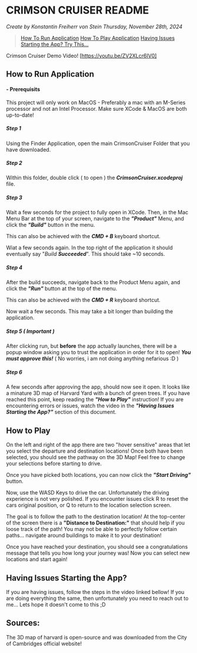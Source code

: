 # CRIMSON CRUISER README
*Create by Konstantin Freiherr von Stein*
_Thursday, November 28th, 2024_


> [How To Run Application](#1)
> [How To Play Application](#2)
> [Having Issues Starting the App? Try This...](#3)


Crimson Cruiser Demo Video!
[https://youtu.be/ZV2XLcr6IV0]

<a name="1"></a>
## How to Run Application

#### - Prerequisits

This project will only work on MacOS - Preferably a mac with an M-Series processor and not an Intel Processor. Make sure XCode & MacOS are both up-to-date!

##### Step 1
Using the Finder Application, open the main CrimsonCruiser Folder that you have downloaded.
##### Step 2

Within this folder, double click ( to open ) the **_CrimsonCruiser.xcodeproj_** file. 

##### Step 3

Wait a few seconds for the project to fully open in XCode. Then, in the Mac Menu Bar at the top of your screen, navigate to the ***"Product"*** Menu, and click the _**"Build"**_ button in the menu. 

This can also be achieved with the **_CMD + B_** keyboard shortcut.

Wiat a few seconds again. In the top right of the application it should eventually say "_Build_ **_Succeeded_**". This should take ~10 seconds.

##### Step 4

After the build succeeds, navigate back to the Product Menu again, and click the _**"Run"**_ button at the top of the menu. 

This can also be achieved with the **_CMD + R_** keyboard shortcut.

Now wait a few seconds. This may take a bit longer than building the application.

##### Step 5 ( *Important* )

After clicking run, but **before** the app actually launches, there will be a popup window asking you to trust the application in order for it to open! ***You must approve this!*** ( No worries, i am not doing anything nefarious :D )

##### Step 6 

A few seconds after approving the app, should now see it open. It looks like a minature 3D map of Harvard Yard with a bunch of green trees. If you have reached this point, keep reading the ***"How to Play"*** instruction! If you are encountering errors or issues, watch the video in the ***"Having Issues Starting the App?"*** section of this document.

<a name="2"></a>
## How to Play 

On the left and right of the app there are two "hover sensitive" areas that let you select the departure and destination locations! Once both have been selected, you should see the pathway on the 3D Map! Feel free to change your selections before starting to drive.

Once you have picked both locations, you can now click the ***"Start Driving"*** button.

Now, use the WASD Keys to drive the car. Unfortunately the driving experience is not very polished. If you encounter issues click R to reset the cars original position, or Q to return to the location selection screen. 

The goal is to follow the path to the destination location! At the top-center of the screen there is a **"Distance to Destination:"** that should help if you loose track of the path! You may not be able to perfectly follow certain paths... navigate around buildings to make it to your destination! 

Once you have reached your destination, you should see a congratulations message that tells you how long your journey was! Now you can select new locations and start again! 

<a name="3"></a>
## Having Issues Starting the App?

If you are having issues, follow the steps in the video linked bellow! If you are doing everything the same, then unfortunately you need to reach out to me... Lets hope it doesn't come to this ;D

## Sources: 

The 3D map of harvard is open-source and was downloaded from the City of Cambridges official website!



